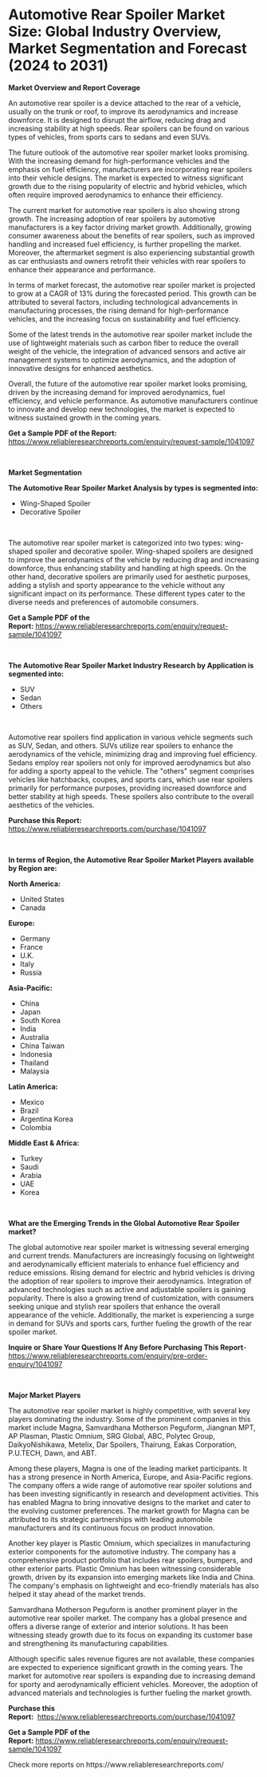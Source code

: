 <p><h1>Automotive Rear Spoiler Market Size: Global Industry Overview, Market Segmentation and Forecast (2024 to 2031)</h1></p><p><strong>Market Overview and Report Coverage</strong></p>
<p><p>An automotive rear spoiler is a device attached to the rear of a vehicle, usually on the trunk or roof, to improve its aerodynamics and increase downforce. It is designed to disrupt the airflow, reducing drag and increasing stability at high speeds. Rear spoilers can be found on various types of vehicles, from sports cars to sedans and even SUVs.</p><p>The future outlook of the automotive rear spoiler market looks promising. With the increasing demand for high-performance vehicles and the emphasis on fuel efficiency, manufacturers are incorporating rear spoilers into their vehicle designs. The market is expected to witness significant growth due to the rising popularity of electric and hybrid vehicles, which often require improved aerodynamics to enhance their efficiency.</p><p>The current market for automotive rear spoilers is also showing strong growth. The increasing adoption of rear spoilers by automotive manufacturers is a key factor driving market growth. Additionally, growing consumer awareness about the benefits of rear spoilers, such as improved handling and increased fuel efficiency, is further propelling the market. Moreover, the aftermarket segment is also experiencing substantial growth as car enthusiasts and owners retrofit their vehicles with rear spoilers to enhance their appearance and performance.</p><p>In terms of market forecast, the automotive rear spoiler market is projected to grow at a CAGR of 13% during the forecasted period. This growth can be attributed to several factors, including technological advancements in manufacturing processes, the rising demand for high-performance vehicles, and the increasing focus on sustainability and fuel efficiency.</p><p>Some of the latest trends in the automotive rear spoiler market include the use of lightweight materials such as carbon fiber to reduce the overall weight of the vehicle, the integration of advanced sensors and active air management systems to optimize aerodynamics, and the adoption of innovative designs for enhanced aesthetics.</p><p>Overall, the future of the automotive rear spoiler market looks promising, driven by the increasing demand for improved aerodynamics, fuel efficiency, and vehicle performance. As automotive manufacturers continue to innovate and develop new technologies, the market is expected to witness sustained growth in the coming years.</p></p>
<p><strong>Get a Sample PDF of the Report:</strong> <a href="https://www.reliableresearchreports.com/enquiry/request-sample/1041097">https://www.reliableresearchreports.com/enquiry/request-sample/1041097</a></p>
<p>&nbsp;</p>
<p><strong>Market Segmentation</strong></p>
<p><strong>The Automotive Rear Spoiler Market Analysis by types is segmented into:</strong></p>
<p><ul><li>Wing-Shaped Spoiler</li><li>Decorative Spoiler</li></ul></p>
<p>&nbsp;</p>
<p><p>The automotive rear spoiler market is categorized into two types: wing-shaped spoiler and decorative spoiler. Wing-shaped spoilers are designed to improve the aerodynamics of the vehicle by reducing drag and increasing downforce, thus enhancing stability and handling at high speeds. On the other hand, decorative spoilers are primarily used for aesthetic purposes, adding a stylish and sporty appearance to the vehicle without any significant impact on its performance. These different types cater to the diverse needs and preferences of automobile consumers.</p></p>
<p><strong>Get a Sample PDF of the Report:</strong>&nbsp;<a href="https://www.reliableresearchreports.com/enquiry/request-sample/1041097">https://www.reliableresearchreports.com/enquiry/request-sample/1041097</a></p>
<p>&nbsp;</p>
<p><strong>The Automotive Rear Spoiler Market Industry Research by Application is segmented into:</strong></p>
<p><ul><li>SUV</li><li>Sedan</li><li>Others</li></ul></p>
<p>&nbsp;</p>
<p><p>Automotive rear spoilers find application in various vehicle segments such as SUV, Sedan, and others. SUVs utilize rear spoilers to enhance the aerodynamics of the vehicle, minimizing drag and improving fuel efficiency. Sedans employ rear spoilers not only for improved aerodynamics but also for adding a sporty appeal to the vehicle. The "others" segment comprises vehicles like hatchbacks, coupes, and sports cars, which use rear spoilers primarily for performance purposes, providing increased downforce and better stability at high speeds. These spoilers also contribute to the overall aesthetics of the vehicles.</p></p>
<p><strong>Purchase this Report:</strong>&nbsp; <a href="https://www.reliableresearchreports.com/purchase/1041097">https://www.reliableresearchreports.com/purchase/1041097</a></p>
<p>&nbsp;</p>
<p><strong>In terms of Region, the Automotive Rear Spoiler Market Players available by Region are:</strong></p>
<p>
    <p> <strong> North America: </strong>
        <ul>
            <li>United States</li>
            <li>Canada</li>
        </ul>
        </p> 
    <p> <strong> Europe: </strong>
        <ul>
            <li>Germany</li>
            <li>France</li>
            <li>U.K.</li>
            <li>Italy</li>
            <li>Russia</li>
        </ul>
        </p> 
    <p> <strong> Asia-Pacific: </strong>
        <ul>
            <li>China</li>
            <li>Japan</li>
            <li>South Korea</li>
            <li>India</li>
            <li>Australia</li>
            <li>China Taiwan</li>
            <li>Indonesia</li>
            <li>Thailand</li>
            <li>Malaysia</li>
        </ul>
        </p> 
    <p> <strong> Latin America: </strong>
        <ul>
            <li>Mexico</li>
            <li>Brazil</li>
            <li>Argentina Korea</li>
            <li>Colombia</li>
        </ul>
        </p> 
    <p> <strong> Middle East & Africa: </strong>
        <ul>
            <li>Turkey</li>
            <li>Saudi</li>
            <li>Arabia</li>
            <li>UAE</li>
            <li>Korea</li>
        </ul>
    </p>
    </p>
<p>&nbsp;</p>
<p><strong>What are the Emerging Trends in the Global Automotive Rear Spoiler market?</strong></p>
<p><p>The global automotive rear spoiler market is witnessing several emerging and current trends. Manufacturers are increasingly focusing on lightweight and aerodynamically efficient materials to enhance fuel efficiency and reduce emissions. Rising demand for electric and hybrid vehicles is driving the adoption of rear spoilers to improve their aerodynamics. Integration of advanced technologies such as active and adjustable spoilers is gaining popularity. There is also a growing trend of customization, with consumers seeking unique and stylish rear spoilers that enhance the overall appearance of the vehicle. Additionally, the market is experiencing a surge in demand for SUVs and sports cars, further fueling the growth of the rear spoiler market.</p></p>
<p><strong>Inquire or Share Your Questions If Any Before Purchasing This Report</strong>- <a href="https://www.reliableresearchreports.com/enquiry/pre-order-enquiry/1041097">https://www.reliableresearchreports.com/enquiry/pre-order-enquiry/1041097</a></p>
<p>&nbsp;</p>
<p><strong>Major Market Players</strong></p>
<p><p>The automotive rear spoiler market is highly competitive, with several key players dominating the industry. Some of the prominent companies in this market include Magna, Samvardhana Motherson Peguform, Jiangnan MPT, AP Plasman, Plastic Omnium, SRG Global, ABC, Polytec Group, DaikyoNishikawa, Metelix, Dar Spoilers, Thairung, Eakas Corporation, P.U.TECH, Dawn, and ABT. </p><p>Among these players, Magna is one of the leading market participants. It has a strong presence in North America, Europe, and Asia-Pacific regions. The company offers a wide range of automotive rear spoiler solutions and has been investing significantly in research and development activities. This has enabled Magna to bring innovative designs to the market and cater to the evolving customer preferences. The market growth for Magna can be attributed to its strategic partnerships with leading automobile manufacturers and its continuous focus on product innovation.</p><p>Another key player is Plastic Omnium, which specializes in manufacturing exterior components for the automotive industry. The company has a comprehensive product portfolio that includes rear spoilers, bumpers, and other exterior parts. Plastic Omnium has been witnessing considerable growth, driven by its expansion into emerging markets like India and China. The company's emphasis on lightweight and eco-friendly materials has also helped it stay ahead of the market trends.</p><p>Samvardhana Motherson Peguform is another prominent player in the automotive rear spoiler market. The company has a global presence and offers a diverse range of exterior and interior solutions. It has been witnessing steady growth due to its focus on expanding its customer base and strengthening its manufacturing capabilities.</p><p>Although specific sales revenue figures are not available, these companies are expected to experience significant growth in the coming years. The market for automotive rear spoilers is expanding due to increasing demand for sporty and aerodynamically efficient vehicles. Moreover, the adoption of advanced materials and technologies is further fueling the market growth.</p></p>
<p><strong>Purchase this Report:</strong>&nbsp;&nbsp;<a href="https://www.reliableresearchreports.com/purchase/1041097">https://www.reliableresearchreports.com/purchase/1041097</a></p>
<p></p>
<p><strong>Get a Sample PDF of the Report:</strong>&nbsp;<a href="https://www.reliableresearchreports.com/enquiry/request-sample/1041097">https://www.reliableresearchreports.com/enquiry/request-sample/1041097</a></p>
<p>Check more reports on https://www.reliableresearchreports.com/</p>